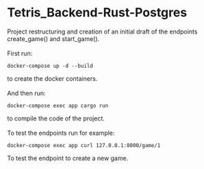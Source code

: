 # Tetris_Backend-Rust-Postgres

Project restructuring and creation of an initial draft of the endpoints create_game() and start_game().
<br/>
<br/>
First run: 
```
docker-compose up -d --build
```
to create the docker containers.
<br/>
<br/>
And then run:
```
docker-compose exec app cargo run
```
to compile the code of the project.
<br/>
<br/>
To test the endpoints run for example:

```
docker-compose exec app curl 127.0.0.1:8000/game/1
```
To test the endpoint to create a new game.